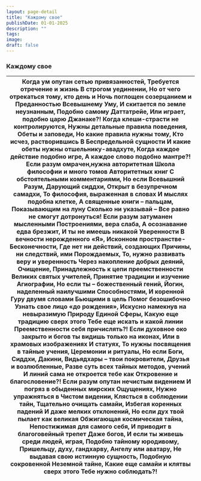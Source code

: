 ```yaml
---
layout: page-detail
title: "Каждому свое"
publishDate: 01-01-2025
description: ""
tags:
image:
draft: false
---
```


### Каждому свое

| Когда ум опутан сетью привязанностей,  Требуется отречение и жизнь  В строгом уединении,  Но от чего отрекаться тому, кто день и  Ночь поглощен созерцанием и  Преданностью Всевышнему Уму,  И скитается по земле неузнанным,  Подобно самому Даттатрейе,  Или играет, подобно царю Джанаке?!  Когда клеши-страсти не контролируются,  Нужны детальные правила поведения,  Обеты и заповеди,  Но какие правила нужны тому,  Кто исчез, растворившись  В Беспредельной сущности  И какие обеты нужны отшельнику-авадхуте,  Когда каждое действие подобно игре,  А каждое слово подобно мантре?!  Если разум омрачен,нужна авторитетная  Школа философии и много томов  Авторитетных книг  С обстоятельными комментариями,  Но если Всевышний Разум,  Дарующий сиддхи,  Открыт в безупречном самадхи,  То философия, выраженная в словах  И мыслях подобна клетке,  А священные книги – пальцам,  Показывающим на луну Сколько ни указывай –  Все равно не смогут дотронуться!  Если разум затуманен мысленными  Построениями, вера слаба,  А осознавание едва брезжит,  И ты не имеешь никакой  Уверенности  В вечности нерожденного «Я»,  Исконном пространстве-  Бесконечности,  Где нет ни действий, создающих  Причины, ни следствий, ими  Порождаемых,  То, нужно развивать веру и уверенность  Через накопление добрых деяний,  Очищение,  Принадлежность к цепи преемственности  Великих святых учителей,  Принятие традиции и изучение  Агиографии,  Но если ты – божественный гений,  Йогин, наделенный наилучшими  Способностями,  И коренной Гуру двумя словами  Бьющими в цель  Помог безошибочно  Узнать свое лицо «до рождения»,  Искусно намекнув на невыразимую  Природу Единой Сферы,  Какую еще традицию сверх этого  Тебе еще искать и какой линии  Преемственности себя причислять?!  Если духовное око закрыто и богов  ты видишь только на иконах,  Или в храмовых изображениях  И статуях,  То нужны посвящения в тайные учения,  Церемонии и ритуалы,  Но если Боги, Сиддхи, Дакини, Видьядхары – твои покровители,  Друзья и возлюбленные,  Разве суть всех тайных методов, учений  И линий сама не откроется тебе как  Откровение и благословение?!  Если разум опутан нечистым видением  И погряз в обыденных мирских  Ощущениях,  Нужно упражняться в Чистом видении,  Клясться в соблюдении тайн,  Тщательно очищать самайи,  Избегая коренных падений  И даже мелких отклонений,  Но если дух твой пылает как великая  Обжигающая космическая тайна,  Непостижимая для самого себя,  И приводит в благоговейный трепет  Даже богов,  И если ты живешь среди людей, играя,  Подобно тайному юродивому,  Пришельцу, духу, гандхарву,  Ангелу или аватару,  Не выдавая свою истинную сущность,  Подобную сокровенной  Неземной тайне,  Какие еще самайи и клятвы сверх этого  Тебе нужно соблюдать?! |
| ------------------------------------------------------------------------------------------------------------------------------------------------------------------------------------------------------------------------------------------------------------------------------------------------------------------------------------------------------------------------------------------------------------------------------------------------------------------------------------------------------------------------------------------------------------------------------------------------------------------------------------------------------------------------------------------------------------------------------------------------------------------------------------------------------------------------------------------------------------------------------------------------------------------------------------------------------------------------------------------------------------------------------------------------------------------------------------------------------------------------------------------------------------------------------------------------------------------------------------------------------------------------------------------------------------------------------------------------------------------------------------------------------------------------------------------------------------------------------------------------------------------------------------------------------------------------------------------------------------------------------------------------------------------------------------------------------------------------------------------------------------------------------------------------------------------------------------------------------------------------------------------------------------------------------------------------------------------------------------------------------------------------------------------------------------------------------------------------------------------------------------------------------------------------------------------------------------------------------------------------------------------------------------------------------------------------------------------------------------------------------------------------------------------------------------------------------------------------------------------------------------------------------------------------------------------------------------------------------------------------------------------------------------------------------------------------------------------------------------------------------------------------------------------------------------------------------ |
  
  
